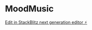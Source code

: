 # MoodMusic

[Edit in StackBlitz next generation editor ⚡️](https://stackblitz.com/~/github.com/m-allakov/MoodMusic)